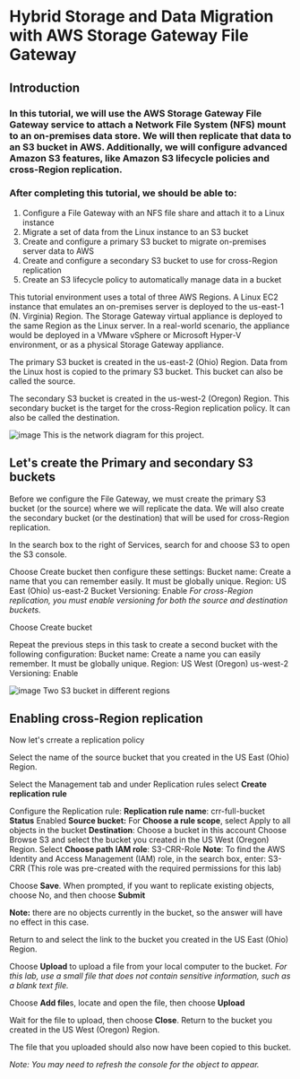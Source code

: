 # Hybrid Storage and Data Migration with AWS Storage Gateway File Gateway
## Introduction
### In this tutorial, we will use the AWS Storage Gateway File Gateway service to attach a Network File System (NFS) mount to an on-premises data store. We will then replicate that data to an S3 bucket in AWS. Additionally, we will configure advanced Amazon S3 features, like Amazon S3 lifecycle policies and cross-Region replication.

### After completing this tutorial, we should be able to:
1. Configure a File Gateway with an NFS file share and attach it to a Linux instance
2. Migrate a set of data from the Linux instance to an S3 bucket
3. Create and configure a primary S3 bucket to migrate on-premises server data to AWS
4. Create and configure a secondary S3 bucket to use for cross-Region replication
5. Create an S3 lifecycle policy to automatically manage data in a bucket

This tutorial environment uses a total of three AWS Regions. A Linux EC2 instance that emulates an on-premises server is deployed to the us-east-1 (N. Virginia) Region. The Storage Gateway virtual appliance is deployed to the same Region as the Linux server. In a real-world scenario, the appliance would be deployed in a VMware vSphere or Microsoft Hyper-V environment, or as a physical Storage Gateway appliance.

The primary S3 bucket is created in the us-east-2 (Ohio) Region. Data from the Linux host is copied to the primary S3 bucket. This bucket can also be called the source.

The secondary S3 bucket is created in the us-west-2 (Oregon) Region. This secondary bucket is the target for the cross-Region replication policy. It can also be called the destination.

![image](https://github.com/user-attachments/assets/e5df56d7-4ad4-4a1f-9f8a-59eb26f151af)
This is the network diagram for this project.

## Let's create the Primary and secondary S3 buckets
Before we configure the File Gateway, we must create the primary S3 bucket (or the source) where we will replicate the data. We will also create the secondary bucket (or the destination) that will be used for cross-Region replication.

In the search box to the right of  Services, search for and choose S3 to open the S3 console.

Choose Create bucket then configure these settings:
        Bucket name: Create a name that you can remember easily. It must be globally unique.
        Region: US East (Ohio) us-east-2
        Bucket Versioning: Enable
         _For cross-Region replication, you must enable versioning for both the source and destination buckets._ 

Choose Create bucket

Repeat the previous steps in this task to create a second bucket with the following configuration:
        Bucket name: Create a name you can easily remember. It must be globally unique.
        Region: US West (Oregon) us-west-2
        Versioning: Enable

![image](https://github.com/user-attachments/assets/27ef28d3-57d9-48af-b26b-4cdf38e243e4)
Two S3 bucket in different regions

## Enabling cross-Region replication
Now let's crreate a replication policy

Select the name of the source bucket that you created in the US East (Ohio) Region.

Select the Management tab and under Replication rules select **Create replication rule**

Configure the Replication rule:
   **Replication rule name**: crr-full-bucket
   **Status** Enabled
   **Source bucket:**
       For **Choose a rule scope**, select  Apply to all objects in the bucket
   **Destination**:
       Choose a bucket in this account
       Choose Browse S3 and select the bucket you created in the US West (Oregon) Region.
       Select **Choose path**
       **IAM role**: S3-CRR-Role 
          **Note**:  To find the AWS Identity and Access Management (IAM) role, in the search box, enter: S3-CRR (This role was pre-created with the required permissions for this lab)

Choose **Save**. When prompted, if you want to replicate existing objects, choose No, and then choose **Submit**

**Note:** there are no objects currently in the bucket, so the answer will have no effect in this case.

Return to and select the link to the bucket you created in the US East (Ohio) Region.

Choose **Upload** to upload a file from your local computer to the bucket.
_For this lab, use a small file that does not contain sensitive information, such as a blank text file._

Choose **Add file**s, locate and open the file, then choose **Upload** 

Wait for the file to upload, then choose **Close**. Return to the bucket you created in the US West (Oregon) Region. 

The file that you uploaded should also now have been copied to this bucket.

_Note: You may need to refresh  the console for the object to appear._
